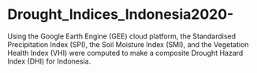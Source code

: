 # Drought_Indices_Indonesia2020-
Using the Google Earth Engine (GEE) cloud platform, the Standardised Precipitation Index (SPI), the Soil Moisture Index (SMI), and the Vegetation Health Index (VHI) were computed to make a composite Drought Hazard Index (DHI) for Indonesia.
